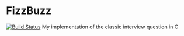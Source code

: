# FizzBuzz
[![Build Status](https://travis-ci.org/TheCoolBlackCat/FizzBuzz.svg?branch=master)](https://travis-ci.org/TheCoolBlackCat/FizzBuzz)
My implementation of the classic interview question in C
